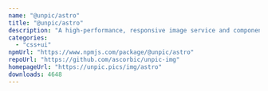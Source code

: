 ```yaml
---
name: "@unpic/astro"
title: "@unpic/astro"
description: "A high-performance, responsive image service and component library for Astro"
categories:
  - "css+ui"
npmUrl: "https://www.npmjs.com/package/@unpic/astro"
repoUrl: "https://github.com/ascorbic/unpic-img"
homepageUrl: "https://unpic.pics/img/astro"
downloads: 4648
---
```

